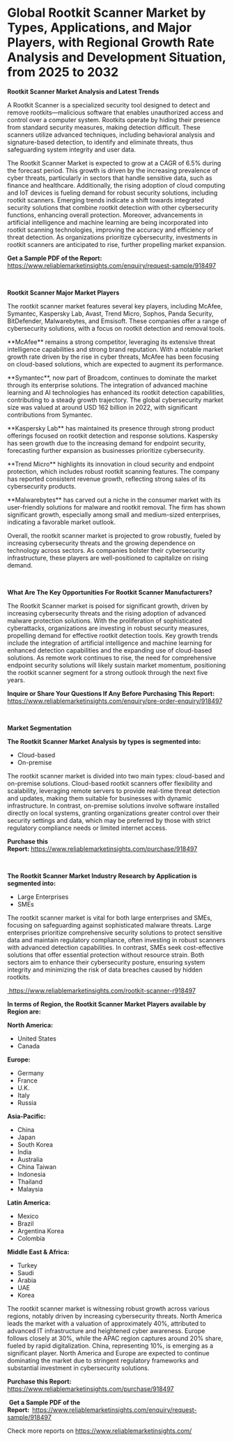 <p><h1>Global Rootkit Scanner Market by Types, Applications, and Major Players, with Regional Growth Rate Analysis and Development Situation, from 2025 to 2032</h1></p><p><strong>Rootkit Scanner Market Analysis and Latest Trends</strong></p>
<p><p>A Rootkit Scanner is a specialized security tool designed to detect and remove rootkits—malicious software that enables unauthorized access and control over a computer system. Rootkits operate by hiding their presence from standard security measures, making detection difficult. These scanners utilize advanced techniques, including behavioral analysis and signature-based detection, to identify and eliminate threats, thus safeguarding system integrity and user data.</p><p>The Rootkit Scanner Market is expected to grow at a CAGR of 6.5% during the forecast period. This growth is driven by the increasing prevalence of cyber threats, particularly in sectors that handle sensitive data, such as finance and healthcare. Additionally, the rising adoption of cloud computing and IoT devices is fueling demand for robust security solutions, including rootkit scanners. Emerging trends indicate a shift towards integrated security solutions that combine rootkit detection with other cybersecurity functions, enhancing overall protection. Moreover, advancements in artificial intelligence and machine learning are being incorporated into rootkit scanning technologies, improving the accuracy and efficiency of threat detection. As organizations prioritize cybersecurity, investments in rootkit scanners are anticipated to rise, further propelling market expansion.</p></p>
<p><strong>Get a Sample PDF of the Report:&nbsp;</strong> <a href="https://www.reliablemarketinsights.com/enquiry/request-sample/918497?utm_campaign=2563&utm_medium=2&utm_source=Github&utm_content=ia&utm_term=06032025&utm_id=rootkit-scanner">https://www.reliablemarketinsights.com/enquiry/request-sample/918497</a></p>
<p>&nbsp;</p>
<p><strong>Rootkit Scanner Major Market Players</strong></p>
<p><p>The rootkit scanner market features several key players, including McAfee, Symantec, Kaspersky Lab, Avast, Trend Micro, Sophos, Panda Security, BitDefender, Malwarebytes, and Emsisoft. These companies offer a range of cybersecurity solutions, with a focus on rootkit detection and removal tools.</p><p>**McAfee** remains a strong competitor, leveraging its extensive threat intelligence capabilities and strong brand reputation. With a notable market growth rate driven by the rise in cyber threats, McAfee has been focusing on cloud-based solutions, which are expected to augment its performance.</p><p>**Symantec**, now part of Broadcom, continues to dominate the market through its enterprise solutions. The integration of advanced machine learning and AI technologies has enhanced its rootkit detection capabilities, contributing to a steady growth trajectory. The global cybersecurity market size was valued at around USD 162 billion in 2022, with significant contributions from Symantec.</p><p>**Kaspersky Lab** has maintained its presence through strong product offerings focused on rootkit detection and response solutions. Kaspersky has seen growth due to the increasing demand for endpoint security, forecasting further expansion as businesses prioritize cybersecurity.</p><p>**Trend Micro** highlights its innovation in cloud security and endpoint protection, which includes robust rootkit scanning features. The company has reported consistent revenue growth, reflecting strong sales of its cybersecurity products.</p><p>**Malwarebytes** has carved out a niche in the consumer market with its user-friendly solutions for malware and rootkit removal. The firm has shown significant growth, especially among small and medium-sized enterprises, indicating a favorable market outlook.</p><p>Overall, the rootkit scanner market is projected to grow robustly, fueled by increasing cybersecurity threats and the growing dependence on technology across sectors. As companies bolster their cybersecurity infrastructure, these players are well-positioned to capitalize on rising demand.</p></p>
<p>&nbsp;</p>
<p><strong>What Are The Key Opportunities For Rootkit Scanner Manufacturers?</strong></p>
<p><p>The Rootkit Scanner market is poised for significant growth, driven by increasing cybersecurity threats and the rising adoption of advanced malware protection solutions. With the proliferation of sophisticated cyberattacks, organizations are investing in robust security measures, propelling demand for effective rootkit detection tools. Key growth trends include the integration of artificial intelligence and machine learning for enhanced detection capabilities and the expanding use of cloud-based solutions. As remote work continues to rise, the need for comprehensive endpoint security solutions will likely sustain market momentum, positioning the rootkit scanner segment for a strong outlook through the next five years.</p></p>
<p><strong>Inquire or Share Your Questions If Any Before Purchasing This Report:</strong> <a href="https://www.reliablemarketinsights.com/enquiry/pre-order-enquiry/918497?utm_campaign=2563&utm_medium=2&utm_source=Github&utm_content=ia&utm_term=06032025&utm_id=rootkit-scanner">https://www.reliablemarketinsights.com/enquiry/pre-order-enquiry/918497</a></p>
<p>&nbsp;</p>
<p><strong>Market Segmentation</strong></p>
<p><strong>The Rootkit Scanner Market Analysis by types is segmented into:</strong></p>
<p><ul><li>Cloud-based</li><li>On-premise</li></ul></p>
<p><p>The rootkit scanner market is divided into two main types: cloud-based and on-premise solutions. Cloud-based rootkit scanners offer flexibility and scalability, leveraging remote servers to provide real-time threat detection and updates, making them suitable for businesses with dynamic infrastructure. In contrast, on-premise solutions involve software installed directly on local systems, granting organizations greater control over their security settings and data, which may be preferred by those with strict regulatory compliance needs or limited internet access.</p></p>
<p><strong>Purchase this Report:&nbsp;</strong><a href="https://www.reliablemarketinsights.com/purchase/918497?utm_campaign=2563&utm_medium=2&utm_source=Github&utm_content=ia&utm_term=06032025&utm_id=rootkit-scanner">https://www.reliablemarketinsights.com/purchase/918497</a></p>
<p>&nbsp;</p>
<p><strong>The Rootkit Scanner Market Industry Research by Application is segmented into:</strong></p>
<p><ul><li>Large Enterprises</li><li>SMEs</li></ul></p>
<p><p>The rootkit scanner market is vital for both large enterprises and SMEs, focusing on safeguarding against sophisticated malware threats. Large enterprises prioritize comprehensive security solutions to protect sensitive data and maintain regulatory compliance, often investing in robust scanners with advanced detection capabilities. In contrast, SMEs seek cost-effective solutions that offer essential protection without resource strain. Both sectors aim to enhance their cybersecurity posture, ensuring system integrity and minimizing the risk of data breaches caused by hidden rootkits.</p></p>
<p><a href="https://www.reliablemarketinsights.com/rootkit-scanner-r918497?utm_campaign=2563&utm_medium=2&utm_source=Github&utm_content=ia&utm_term=06032025&utm_id=rootkit-scanner">&nbsp;https://www.reliablemarketinsights.com/rootkit-scanner-r918497</a></p>
<p><strong>In terms of Region, the Rootkit Scanner Market Players available by Region are:</strong></p>
<p>
    <p> <strong> North America: </strong>
        <ul>
            <li>United States</li>
            <li>Canada</li>
        </ul>
        </p> 
    <p> <strong> Europe: </strong>
        <ul>
            <li>Germany</li>
            <li>France</li>
            <li>U.K.</li>
            <li>Italy</li>
            <li>Russia</li>
        </ul>
        </p> 
    <p> <strong> Asia-Pacific: </strong>
        <ul>
            <li>China</li>
            <li>Japan</li>
            <li>South Korea</li>
            <li>India</li>
            <li>Australia</li>
            <li>China Taiwan</li>
            <li>Indonesia</li>
            <li>Thailand</li>
            <li>Malaysia</li>
        </ul>
        </p> 
    <p> <strong> Latin America: </strong>
        <ul>
            <li>Mexico</li>
            <li>Brazil</li>
            <li>Argentina Korea</li>
            <li>Colombia</li>
        </ul>
        </p> 
    <p> <strong> Middle East & Africa: </strong>
        <ul>
            <li>Turkey</li>
            <li>Saudi</li>
            <li>Arabia</li>
            <li>UAE</li>
            <li>Korea</li>
        </ul>
    </p>
    </p>
<p><p>The rootkit scanner market is witnessing robust growth across various regions, notably driven by increasing cybersecurity threats. North America leads the market with a valuation of approximately 40%, attributed to advanced IT infrastructure and heightened cyber awareness. Europe follows closely at 30%, while the APAC region captures around 20% share, fueled by rapid digitalization. China, representing 10%, is emerging as a significant player. North America and Europe are expected to continue dominating the market due to stringent regulatory frameworks and substantial investment in cybersecurity solutions.</p></p>
<p><strong>Purchase this Report: </strong><a href="https://www.reliablemarketinsights.com/purchase/918497?utm_campaign=2563&utm_medium=2&utm_source=Github&utm_content=ia&utm_term=06032025&utm_id=rootkit-scanner">https://www.reliablemarketinsights.com/purchase/918497</a></p>
<p>&nbsp;<strong>Get a Sample PDF of the Report:&nbsp;&nbsp;</strong><a href="https://www.reliablemarketinsights.com/enquiry/request-sample/918497?utm_campaign=2563&utm_medium=2&utm_source=Github&utm_content=ia&utm_term=06032025&utm_id=rootkit-scanner">https://www.reliablemarketinsights.com/enquiry/request-sample/918497</a></p>
<p><strong></strong></p>
<p>Check more reports on <a href="https://www.reliablemarketinsights.com/?utm_campaign=2563&utm_medium=2&utm_source=Github&utm_content=ia&utm_term=06032025&utm_id=rootkit-scanner">https://www.reliablemarketinsights.com/</a></p>
